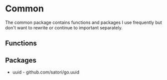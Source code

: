 # Common

The common package contains functions and packages I use frequently but don't 
want to rewrite or continue to important separately.

## Functions

## Packages
  * uuid - github.com/satori/go.uuid
